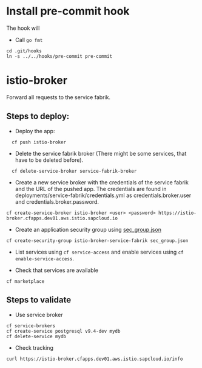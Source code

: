 # Install pre-commit hook

The hook will
* Call `go fmt`

```
cd .git/hooks
ln -s ../../hooks/pre-commit pre-commit
```

# istio-broker

Forward all requests to the service fabrik.

## Steps to deploy:

* Deploy the app:
```
  cf push istio-broker
```

* Delete the service fabrik broker (There might be some services, that have to be deleted before).
```
  cf delete-service-broker service-fabrik-broker
```

* Create a new service broker with the credentials of the service fabrik and the URL of the pushed app. The credentials are found in deployments/service-fabrik/credentials.yml as credentials.broker.user and credentials.broker.password.
```
cf create-service-broker istio-broker <user> <password> https://istio-broker.cfapps.dev01.aws.istio.sapcloud.io
```

* Create an application security group using [sec_group.json](sec_group.json)
```
cf create-security-group istio-broker-service-fabrik sec_group.json
```

* List services using `cf service-access` and enable services using `cf enable-service-access`.

* Check that services are available
```
cf marketplace
```


## Steps to validate

* Use service broker
```
cf service-brokers
cf create-service postgresql v9.4-dev mydb
cf delete-service mydb
```

* Check tracking
```
curl https://istio-broker.cfapps.dev01.aws.istio.sapcloud.io/info
```
